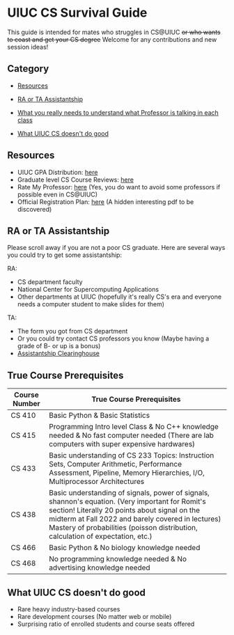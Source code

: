 # UIUC CS Survival Guide

This guide is intended for mates who struggles in CS@UIUC ~~or who wants to coast and get your CS degree~~ Welcome for any contributions and new session ideas!

## Category

- [Resources](#resources)

- [RA or TA Assistantship](#ra-or-ta-assistantship)
- [What you really needs to understand what Professor is talking in each class](#true-course-prerequisites)
- [What UIUC CS doesn't do good](#what-uiuc-cs-doesnt-do-good)

## Resources

- UIUC GPA Distribution: [here](https://waf.cs.illinois.edu/discovery/grade_disparity_between_sections_at_uiuc/)
- Graduate level CS Course Reviews: [here](https://uiucmcs.org/)
- Rate My Professor: [here](https://www.ratemyprofessors.com/) (Yes, you do want to avoid some professors if possible even in CS@UIUC)
- Official Registration Plan: [here](http://go.cs.illinois.edu/csregister) (A hidden interesting pdf to be discovered)

## RA or TA Assistantship

Please scroll away if you are not a poor CS graduate. Here are several ways you could try to get some assistantship:

RA:
- CS department faculty
- National Center for Supercomputing Applications
- Other departments at UIUC (hopefully it's really CS's era and everyone needs a computer student to make slides for them)

TA:
- The form you got from CS department
- Or you could try contact CS professors you know (Maybe having a grade of B- or up is a bonus)
- [Assistantship Clearinghouse](https://grad.illinois.edu/clearinghouse/)

## True Course Prerequisites

|Course Number| True Course Prerequisites |
|--|--|
| CS 410 | Basic Python & Basic Statistics |
| CS 415 | Programming Intro level Class & No C++ knowledge needed & No fast computer needed (There are lab computers with super expensive hardwares)
| CS 433 | Basic understanding of CS 233 Topics: Instruction Sets, Computer Arithmetic, Performance Assessment, Pipeline, Memory Hierarchies, I/O, Multiprocessor Architectures
| CS 438 | Basic understanding of signals, power of signals, shannon's equation. (Very important for Romit's section! Literally 20 points about signal on the midterm at Fall 2022 and barely covered in lectures) Mastery of probabilities (poisson distribution, calculation of expectation, etc.) 
| CS 466 | Basic Python & No biology knowledge needed
| CS 468 | No programming knowledge needed & No advertising knowledge needed


## What UIUC CS doesn't do good

- Rare heavy industry-based courses
- Rare development courses (No matter web or mobile)
- Surprising ratio of enrolled students and course seats offered

